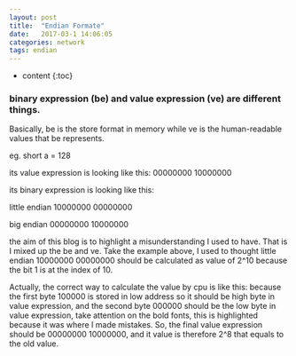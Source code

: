 ```yaml
---
layout: post
title:  "Endian Formate"
date:   2017-03-1 14:06:05
categories: network
tags: endian
---
```


* content
{:toc}

### binary expression (be) and value expression (ve) are different things.

Basically, be is the store format in memory while ve is the human-readable values that be represents.

eg. short a = 128

its value expression is looking like this: 00000000 10000000                                                                                                               

its binary expression is looking like this:

little endian  10000000  00000000

big  endian     00000000 10000000

the aim of this blog is to highlight a misunderstanding I used to have. That is I mixed up the be and ve. Take the example above, I used to thought little endian  10000000  00000000 should be calculated as value of 2^10 because the bit 1 is at the index of 10.

Actually, the correct way to calculate the value by cpu is like this: because the first byte 100000 is stored in low address so it should be high byte in value expression, and the second byte 000000 should be the low byte in value expression, take attention on the bold fonts, this is highlighted because it was where I made mistakes. So, the final value expression should be 00000000 10000000, and it value is therefore 2^8 that equals to the old value.